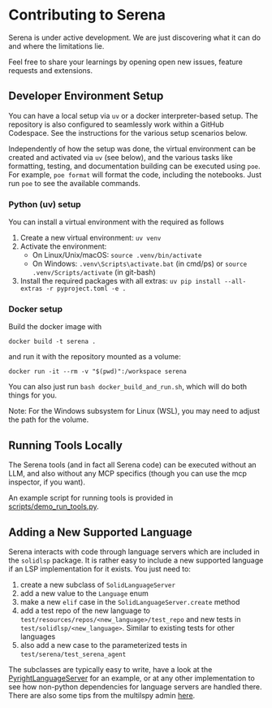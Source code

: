 # Contributing to Serena

Serena is under active development. We are just discovering what it can do and where the limitations lie.

Feel free to share your learnings by opening open new issues, feature requests and extensions.

## Developer Environment Setup

You can have a local setup via `uv` or a docker interpreter-based setup.
The repository is also configured to seamlessly work within a GitHub Codespace. See the instructions
for the various setup scenarios below.

Independently of how the setup was done, the virtual environment can be
created and activated via `uv` (see below), and the various tasks like formatting, testing, and documentation building
can be executed using `poe`. For example, `poe format` will format the code, including the
notebooks. Just run `poe` to see the available commands.

### Python (uv) setup

You can install a virtual environment with the required as follows

1. Create a new virtual environment: `uv venv`
2. Activate the environment:
    * On Linux/Unix/macOS: `source .venv/bin/activate`
    * On Windows: `.venv\Scripts\activate.bat` (in cmd/ps) or `source .venv/Scripts/activate` (in git-bash)
3. Install the required packages with all extras: `uv pip install --all-extras -r pyproject.toml -e .`

### Docker setup

Build the docker image with

```shell
docker build -t serena .
```

and run it with the repository mounted as a volume:

```shell
docker run -it --rm -v "$(pwd)":/workspace serena
```

You can also just run `bash docker_build_and_run.sh`, which will do both things
for you.

Note: For the Windows subsystem for Linux (WSL), you may need to adjust the path for the
volume.

## Running Tools Locally

The Serena tools (and in fact all Serena code) can be executed without an LLM, and also without
any MCP specifics (though you can use the mcp inspector, if you want).

An example script for running tools is provided in [scripts/demo_run_tools.py](scripts/demo_run_tools.py).

## Adding a New Supported Language

Serena interacts with code through language servers which are included in
the `solidlsp` package. It is rather easy to include a new supported language
if an LSP implementation for it exists. You just need to:

1. create a new subclass of `SolidLanguageServer`
2. add a new value to the `Language` enum
3. make a new `elif` case in the `SolidLanguageServer.create` method
4. add a test repo of the new language to `test/resources/repos/<new_language>/test_repo`
   and new tests in `test/solidlsp/<new_language>`. Similar to existing tests for other languages
5. also add a new case to the parameterized tests in `test/serena/test_serena_agent`

The subclasses are typically easy to write, have a look at the
[PyrightLanguageServer](src/multilspy/language_servers/pyright_language_server/pyright_server.py)
for an example, or at any other implementation to see how non-python
dependencies for language servers are handled there.
There are also some tips from the multilspy admin [here](https://github.com/microsoft/multilspy/issues/5).
